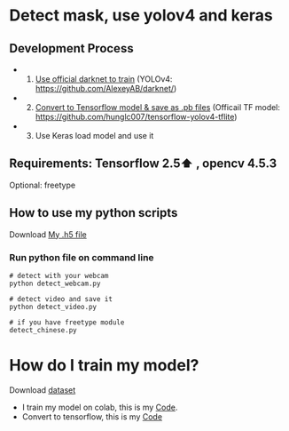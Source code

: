 
# Detect mask, use yolov4 and keras 

## Development Process
- 1. [Use official darknet to train](#train_model) (YOLOv4: https://github.com/AlexeyAB/darknet/)
- 2. [Convert to Tensorflow model & save as .pb files](#convert_model)  (Officail TF model: https://github.com/hunglc007/tensorflow-yolov4-tflite)
- 3. Use Keras load model and use it

## Requirements: Tensorflow 2.5:arrow_up:  , opencv 4.5.3
Optional: freetype

## How to use my python scripts
Download [My .h5 file](https://drive.google.com/file/d/16jJf6fI0iV-8I4oKKPJv9Nyowxsdb0WD/view?usp=sharing)

### Run python file on command line
```
# detect with your webcam
python detect_webcam.py

# detect video and save it
python detect_video.py

# if you have freetype module
detect_chinese.py
```



# How do I train my model?
Download [dataset](https://drive.google.com/file/d/1qe0_oHBZGu6xDTgT-sLs3Qm87KsJteWu/view?usp=sharing)

- <a name="train_model"></a> I train my model on colab, this is my [Code](https://github.com/chun-ming-Lin/yolov4_mask/blob/master/colab/YOLOv4_mask.ipynb).  <br>
- <a name="convert_model"></a> Convert to tensorflow, this is my [Code](https://github.com/chun-ming-Lin/yolov4_mask/blob/master/colab/yolo_convert_keras_h5.ipynb)
